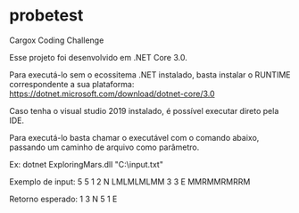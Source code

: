 # probetest
Cargox Coding Challenge

Esse projeto foi desenvolvido em .NET Core 3.0.

Para executá-lo sem o ecossitema .NET instalado, basta instalar o RUNTIME correspondente a sua plataforma: https://dotnet.microsoft.com/download/dotnet-core/3.0

Caso tenha o visual studio 2019 instalado, é possível executar direto pela IDE.

Para executá-lo basta chamar o executável com o comando abaixo, passando um caminho de arquivo como parâmetro.

Ex:
dotnet ExploringMars.dll "C:\input.txt"

Exemplo de input:
5 5
1 2 N
LMLMLMLMM
3 3 E
MMRMMRMRRM


Retorno esperado:
1 3 N
5 1 E